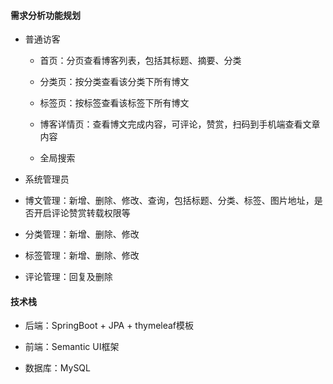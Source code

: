 #### 需求分析功能规划

- 普通访客

  - 首页：分页查看博客列表，包括其标题、摘要、分类

  - 分类页：按分类查看该分类下所有博文

  - 标签页：按标签查看该标签下所有博文

  - 博客详情页：查看博文完成内容，可评论，赞赏，扫码到手机端查看文章内容

  - 全局搜索

- 系统管理员

- 博文管理：新增、删除、修改、查询，包括标题、分类、标签、图片地址，是否开启评论赞赏转载权限等

- 分类管理：新增、删除、修改

- 标签管理：新增、删除、修改

- 评论管理：回复及删除



#### **技术栈**

- 后端：SpringBoot + JPA + thymeleaf模板

- 前端：Semantic UI框架

- 数据库：MySQL

